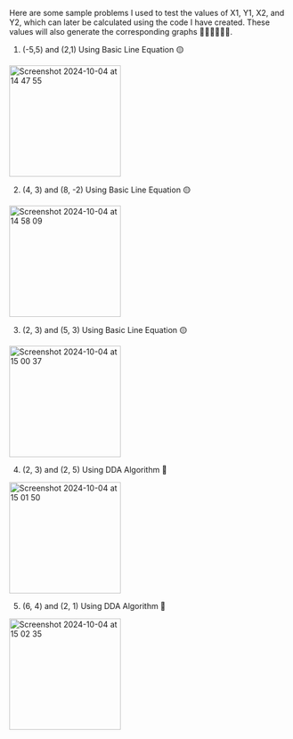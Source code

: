 Here are some sample problems I used to test the values of X1, Y1, X2, and Y2, which can later be calculated using the code I have created. These values will also generate the corresponding graphs 🧑🏻‍💻🧑🏻‍💻.

1. (-5,5) and (2,1) Using Basic Line Equation 🟡
<img width="200" alt="Screenshot 2024-10-04 at 14 47 55" src="https://github.com/user-attachments/assets/6ff1f751-c25c-4129-81cb-fdb18ef78be0">

2. (4, 3) and (8, -2) Using Basic Line Equation 🟡
<img width="200" alt="Screenshot 2024-10-04 at 14 58 09" src="https://github.com/user-attachments/assets/cdb8d4fc-ed6d-42e2-a75b-b324ec4fe58a">

3. (2, 3) and (5, 3) Using Basic Line Equation 🟡
<img width="200" alt="Screenshot 2024-10-04 at 15 00 37" src="https://github.com/user-attachments/assets/48380dd6-fa1c-4813-af35-4b4f2b14fd2f">

4. (2, 3) and (2, 5) Using DDA Algorithm 🔵
<img width="200" alt="Screenshot 2024-10-04 at 15 01 50" src="https://github.com/user-attachments/assets/f2e4757c-9180-4c63-84ea-ca375789b9b3">

5. (6, 4) and (2, 1) Using DDA Algorithm 🔵
<img width="200" alt="Screenshot 2024-10-04 at 15 02 35" src="https://github.com/user-attachments/assets/bbaeb799-79e5-4aac-87bd-9296aa87f3a0">






